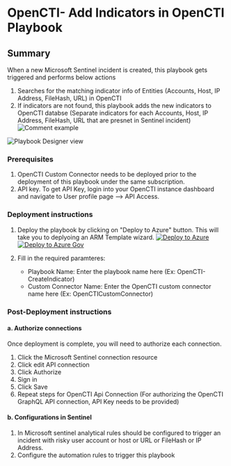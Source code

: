 # OpenCTI- Add Indicators in OpenCTI Playbook
 ## Summary
 When a new Microsoft Sentinel incident is created, this playbook gets triggered and performs below actions
 1. Searches for the matching indicator info of Entities (Accounts, Host, IP Address, FileHash, URL) in OpenCTI
 2. If indicators are not found, this playbook adds the new indicators to OpenCTI databse (Separate indicators for each Accounts, Host, IP Address, FileHash, URL that are presnet in Sentinel incident)
    ![Comment example](./images/IncidentCommentCreateindicator.png)



![Playbook Designer view](./images/CreateIndicatorOpenCTIworkflow.png)<br>

### Prerequisites
1. OpenCTI Custom Connector needs to be deployed prior to the deployment of this playbook under the same subscription.
2. API key. To get API Key, login into your OpenCTI instance dashboard and navigate to User profile page --> API Access.

### Deployment instructions
1. Deploy the playbook by clicking on "Deploy to Azure" button. This will take you to deplyoing an ARM Template wizard.
[![Deploy to Azure](https://aka.ms/deploytoazurebutton)](https://portal.azure.com/#create/Microsoft.Template/uri/https%3A%2F%2Fraw.githubusercontent.com%2FAzure%2FAzure-Sentinel%2Fmaster%2FSolutions%2FOpenCTI%2FPlaybooks%2FOpenCTIPlaybooks%2FOpenCTI-CreateIndicator%2Fazuredeploy.json)
[![Deploy to Azure Gov](https://aka.ms/deploytoazuregovbutton)](https://portal.azure.us/#create/Microsoft.Template/uri/https%3A%2F%2Fraw.githubusercontent.com%2FAzure%2FAzure-Sentinel%2Fmaster%2FSolutions%2FOpenCTI%2FPlaybooks%2F%2FOpenCTIPlaybooks%2FOpenCTI-CreateIndicator%2Fazuredeploy.json)

2. Fill in the required paramteres:
    * Playbook Name: Enter the playbook name here (Ex: OpenCTI-CreateIndicator)
    * Custom Connector Name: Enter the OpenCTI custom connector name here (Ex: OpenCTICustomConnector)

### Post-Deployment instructions
#### a. Authorize connections
Once deployment is complete, you will need to authorize each connection.
1.	Click the Microsoft Sentinel connection resource
2.	Click edit API connection
3.	Click Authorize
4.	Sign in
5.	Click Save
6.	Repeat steps for OpenCTI Api  Connection (For authorizing the OpenCTI GraphQL API connection, API Key needs to be provided)
#### b. Configurations in Sentinel
1. In Microsoft sentinel analytical rules should be configured to trigger an incident with risky user account or host or URL or FileHash or IP Address.
2. Configure the automation rules to trigger this playbook
